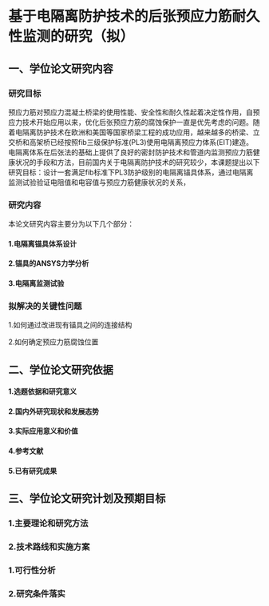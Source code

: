 # 基于电隔离防护技术的后张预应力筋耐久性监测的研究（拟）

## 一、学位论文研究内容

### 研究目标

预应力筋对预应力混凝土桥梁的使用性能、安全性和耐久性起着决定性作用，自预应力技术开始应用以来，优化后张预应力筋的腐蚀保护一直是优先考虑的问题。随着电隔离防护技术在欧洲和美国等国家桥梁工程的成功应用，越来越多的桥梁、立交桥和高架桥已经按照fib三级保护标准(PL3)使用电隔离预应力体系(EIT)建造。电隔离体系在后张法的基础上提供了良好的密封防护技术和管道内监测预应力筋健康状况的手段和方法，目前国内关于电隔离防护技术的研究较少，本课题提出以下研究目标：设计一套满足fib标准下PL3防护级别的电隔离锚具体系，通过电隔离监测试验验证电阻值和电容值与预应力筋健康状况的关系，

### 研究内容

本论文研究内容主要分为以下几个部分：

#### 1.电隔离锚具体系设计

#### 2.锚具的ANSYS力学分析

#### 3.电隔离监测试验

### 拟解决的关键性问题

1.如何通过改进现有锚具之间的连接结构

2.如何确定预应力筋腐蚀位置

## 二、学位论文研究依据

#### 1.选题依据和研究意义

#### 2.国内外研究现状和发展态势

#### 3.实际应用意义和价值

#### 4.参考文献

#### 5.已有研究成果

## 三、学位论文研究计划及预期目标

### 1.主要理论和研究方法

### 2.技术路线和实施方案



### 1.可行性分析

### 2.研究条件落实

